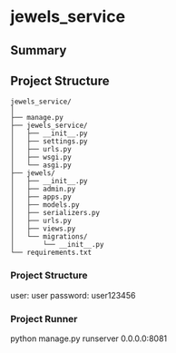 # jewels_service

## Summary



## Project Structure
````
jewels_service/
│
├── manage.py
├── jewels_service/
│   ├── __init__.py
│   ├── settings.py
│   ├── urls.py
│   ├── wsgi.py
│   └── asgi.py
├── jewels/
│   ├── __init__.py
│   ├── admin.py
│   ├── apps.py
│   ├── models.py
│   ├── serializers.py
│   ├── urls.py
│   ├── views.py
│   └── migrations/
│       └── __init__.py
└── requirements.txt

````

### Project Structure
user: user
password: user123456

### Project Runner
python manage.py runserver 0.0.0.0:8081
